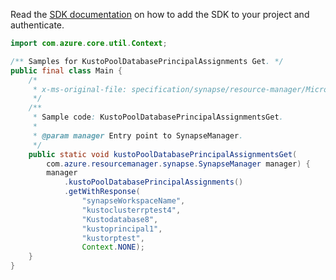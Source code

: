 Read the [SDK documentation](https://github.com/Azure/azure-sdk-for-java/blob/azure-resourcemanager-synapse_1.0.0-beta.4/sdk/synapse/azure-resourcemanager-synapse/README.md) on how to add the SDK to your project and authenticate.

```java
import com.azure.core.util.Context;

/** Samples for KustoPoolDatabasePrincipalAssignments Get. */
public final class Main {
    /*
     * x-ms-original-file: specification/synapse/resource-manager/Microsoft.Synapse/preview/2021-06-01-preview/examples/KustoPoolDatabasePrincipalAssignmentsGet.json
     */
    /**
     * Sample code: KustoPoolDatabasePrincipalAssignmentsGet.
     *
     * @param manager Entry point to SynapseManager.
     */
    public static void kustoPoolDatabasePrincipalAssignmentsGet(
        com.azure.resourcemanager.synapse.SynapseManager manager) {
        manager
            .kustoPoolDatabasePrincipalAssignments()
            .getWithResponse(
                "synapseWorkspaceName",
                "kustoclusterrptest4",
                "Kustodatabase8",
                "kustoprincipal1",
                "kustorptest",
                Context.NONE);
    }
}
```
